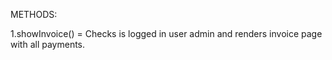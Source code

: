 METHODS:

1.showInvoice() = Checks is logged in user admin and renders invoice page with all payments.
